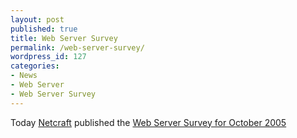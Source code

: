 ```yaml
---
layout: post
published: true
title: Web Server Survey
permalink: /web-server-survey/
wordpress_id: 127
categories:
- News
- Web Server
- Web Server Survey
---
```



Today <a href="http://news.netcraft.com/">Netcraft</a> published the <a href="http://news.netcraft.com/">Web Server Survey for October 2005</a>
